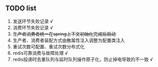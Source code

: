 ## TODO list
1. 发送环节失败记录 √
2. 消费环节失败记录 √
3. ~~生产者消费者统一在spring上下文初始化完成后启动~~
4. 生产者、消费者装配方式由散属性注入调整为配置类注入
5. 重试次数可配置、重试次数分布式化 
6. redis可靠消费与故障处理 √
7. redis投递时去重队列与延时队列操作原子化，防止掉电导致的不一致 √
